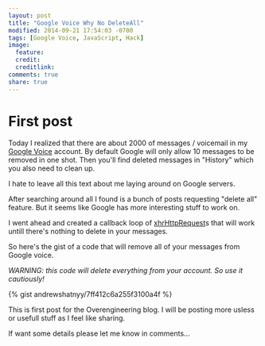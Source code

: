 ```yaml
---
layout: post
title: "Google Voice Why No DeleteAll"
modified: 2014-09-21 17:54:03 -0700
tags: [Google Voice, JavaScript, Hack]
image:
  feature: 
  credit: 
  creditlink: 
comments: true
share: true
---
```


# First post

Today I realized that there are about 2000 of messages / voicemail in my [Google Voice](https://www.google.com/voice) account. By default Google will only allow 10 messages to be removed in one shot. Then you'll find deleted messages in "History" which you also need to clean up.

I hate to leave all this text about me laying around on Google servers.

After searching around all I found is a bunch of posts requesting "delete all" feature. But it seems like Google has more interesting stuff to work on.

I went ahead and created a callback loop of [xhrHttpRequest](http://www.html5rocks.com/en/tutorials/file/xhr2/)s  that will work untill there's nothing to delete in your messages.

So here's the gist of a code that will remove all of your messages from Google voice.

*WARNING: this code will delete everything from your account. So use it cautiously!*

{% gist andrewshatnyy/7ff412c6a255f3100a4f %}

This is first post for the Overengineering blog. I will be posting more usless or usefull stuff as I feel like sharing.

If want some details please let me know in comments...
